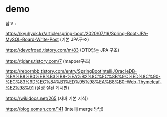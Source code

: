 # demo

참고 :

https://kyuhyuk.kr/article/spring-boot/2020/07/19/Spring-Boot-JPA-MySQL-Board-Write-Post (기본 JPA구조)

https://devofroad.tistory.com/m/83 (DTO없는 JPA 구조)

https://tjdans.tistory.com/7 (mapper구조)

https://rebornbb.tistory.com/entry/SpringBootIntelliJOracleDB-%EA%B8%B0%EB%B3%B8-%EA%B2%8C%EC%8B%9C%ED%8C%90-%EC%83%9D%EC%84%B1%ED%95%98%EA%B8%B0-Web-Thymeleaf-%E2%98%91
 (설명 잘된 게시판)

https://wikidocs.net/265 (자바 기본 지식)

https://blog.eomsh.com/141 (intellij merge 방법)
